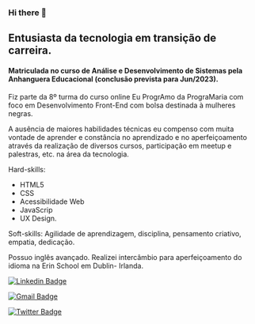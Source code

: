 ### Hi there 👋

## Entusiasta da tecnologia em transição de carreira.

#### Matriculada no curso de Análise e Desenvolvimento de Sistemas pela Anhanguera Educacional (conclusão prevista para Jun/2023). 


Fiz parte da 8º turma do curso online Eu ProgrAmo da PrograMaria com foco em Desenvolvimento Front-End com bolsa destinada à mulheres negras. 

A ausência de maiores habilidades técnicas eu compenso com muita vontade de aprender e constância no aprendizado e no aperfeiçoamento através da realização de diversos cursos, participação em meetup e palestras, etc. na área da tecnologia. 

 Hard-skills: 
- HTML5
- CSS
- Acessibilidade Web
- JavaScrip
- UX Design. 

Soft-skills: Agilidade de aprendizagem, disciplina, pensamento criativo, empatia, dedicação. 

Possuo inglês avançado. Realizei intercâmbio para aperfeiçoamento do idioma na Erin School em Dublin- Irlanda. 


[![Linkedin Badge](https://img.shields.io/badge/-Helen%20Carvalho-0e76a8?style=flat-square&logo=Linkedin&logoColor=white&link=https://www.https://www.linkedin.com/in/helen-de-carva/)](https://www.https://www.linkedin.com/in/helen-de-carva/) 

[![Gmail Badge](https://img.shields.io/badge/-helendecarva@gmail.com-4c89e3?style=flat-square&logo=Gmail&logoColor=white&link=mailto:helendecarva@gmail.com)](mailto:helendecarva@gmail.com)

[![Twitter Badge](https://img.shields.io/badge/-@ahelenca-00acee?style=flat-square&labelColor=00acee&logo=twitter&logoColor=white&link=https://twitter.com/ahelenca)](https://twitter.com/ahelenca) 


